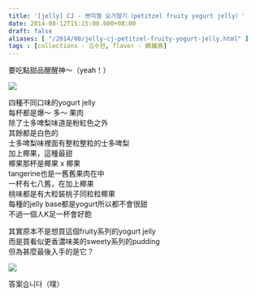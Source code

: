 ```yaml
---
title: '[jelly] CJ - 쁘띠첼 요거딸기（petitzel fruity yogurt jelly）'
date: 2014-08-12T15:15:00.000+08:00
draft: false
aliases: [ "/2014/08/jelly-cj-petitzel-fruity-yogurt-jelly.html" ]
tags : [collections - 김수현, flavor - 螞蟻族]
---
```


要吃點甜品醒醒神～（yeah！）  

[![](https://1.bp.blogspot.com/-Fy44ilOjyrY/XERq35_UPHI/AAAAAAAAGUc/NVlEYRc0sio4jJmrkzsCDUEol8GRUumigCLcBGAs/s640/14682922089_10c55d655f_z.jpg)](https://1.bp.blogspot.com/-Fy44ilOjyrY/XERq35_UPHI/AAAAAAAAGUc/NVlEYRc0sio4jJmrkzsCDUEol8GRUumigCLcBGAs/s1600/14682922089_10c55d655f_z.jpg)

四種不同口味的yogurt jelly  
每杯都是爆～ 多～ 果肉  
除了士多啤梨味道是粉紅色之外  
其餘都是白色的  
士多啤梨味裡面有整粒整粒的士多啤梨  
加上椰果，這種最甜  
椰果那杯是椰果 x 椰果  
tangerine也是一舊舊果肉在中  
一杯有七八舊，在加上椰果  
桃味都是有大粒裝桃子同粒粒椰果  
每種的jelly base都是yogurt所以都不會很甜  
不過一個人K足一杯會好飽  
  
其實原本不是想買這個fruity系列的yogurt jelly  
而是買看似更香濃味美的sweety系列的pudding  
但為甚麼最後入手的是它？  

[![](https://1.bp.blogspot.com/-HtbGlQY4SPI/XERq8igfCcI/AAAAAAAAGUg/DHGZJ853864tHSQJ3Lk7zqzZ9lguEpuDwCLcBGAs/s640/14869553765_2a98bf7dfe_z.jpg)](https://1.bp.blogspot.com/-HtbGlQY4SPI/XERq8igfCcI/AAAAAAAAGUg/DHGZJ853864tHSQJ3Lk7zqzZ9lguEpuDwCLcBGAs/s1600/14869553765_2a98bf7dfe_z.jpg)

答案습니다（噗）